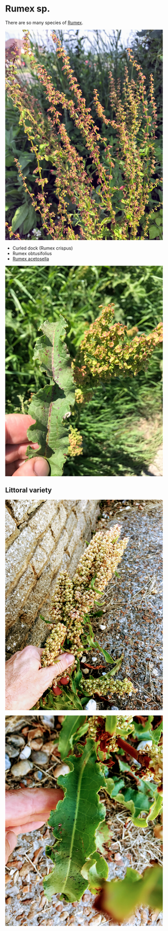 # Rumex sp.

There are so many species of [Rumex](https://en.wikipedia.org/wiki/Rumex).

![](IMG_2716.JPG)

- Curled dock (Rumex crispus)
- Rumex obtusifolius
- [Rumex acetosella](https://en.wikipedia.org/wiki/Rumex_acetosella)

![](IMG_2746.JPG)

## Littoral variety

![](IMG_3215.JPG)

![](IMG_3216.JPG)
